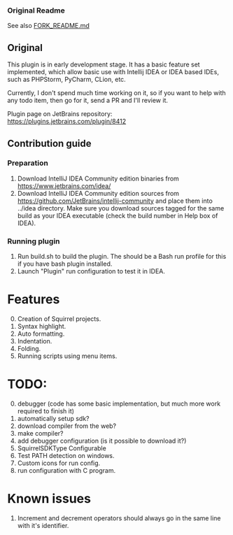 ### Original Readme
See also [FORK_README.md](/FORK_README.md)

## Original

This plugin is in early development stage. It has a basic feature set implemented, which allow basic use with
Intellij IDEA or IDEA based IDEs, such as PHPStorm, PyCharm, CLion, etc.

Currently, I don't spend much time working on it, so if you want to help with any todo item, then go for it, send a PR
and I'll review it.

Plugin page on JetBrains repository:
https://plugins.jetbrains.com/plugin/8412

## Contribution guide

### Preparation

1. Download IntelliJ IDEA Community edition binaries from https://www.jetbrains.com/idea/
2. Download IntelliJ IDEA Community edition sources from https://github.com/JetBrains/intellij-community and place them
   into ../idea directory. Make sure you download sources tagged for the same build as your IDEA executable (check the
   build number in Help box of IDEA).

### Running plugin

1. Run build.sh to build the plugin. The should be a Bash run profile for this if you have bash plugin installed.
2. Launch "Plugin" run configuration to test it in IDEA.

# Features

0. Creation of Squirrel projects.
1. Syntax highlight.
2. Auto formatting.
3. Indentation.
4. Folding.
5. Running scripts using menu items.

# TODO:

0. debugger (code has some basic implementation, but much more work required to finish it)
1. automatically setup sdk?
2. download compiler from the web?
3. make compiler?
5. add debugger configuration (is it possible to download it?)
6. SquirrelSDKType Configurable
8. Test PATH detection on windows.
9. Custom icons for run config.
10. run configuration with C program.

# Known issues

1. Increment and decrement operators should always go in the same line with it's identifier.

